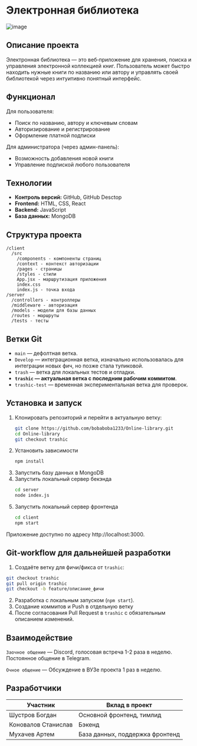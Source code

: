 # Электронная библиотека
![image](https://github.com/user-attachments/assets/5f4e7fa8-a37f-4546-959a-817b1aa8a620)

## Описание проекта  
Электронная библиотека — это веб‑приложение для хранения, поиска и управления электронной коллекцией книг. Пользователь может быстро находить нужные книги по названию или автору и управлять своей библиотекой через интуитивно понятный интерфейс.

## Функционал
Для пользователя:
- Поиск по названию, автору и ключевым словам
- Авторизирование и регистрирование
- Оформление платной подписки

Для администратора (через админ-панель):
- Возможность добавления новой книги
- Управление подпиской любого пользователя

## Технологии
- **Контроль версий:** GitHub, GitHub Desctop 
- **Frontend:** HTML, CSS, React
- **Backend:** JavaScript
- **База данных:** MongoDB 

## Структура проекта
```
/client
  /src
    /components - компоненты страниц
    /context - контекст авторизации
    /pages - страницы
    /styles - стили
    App.jsx - маршрутизация приложения
    index.css
    index.js - точка входа
/server
  /controllers - контроллеры
  /middleware - авторизация
  /models - модели для базы данных
  /routes - маршруты
  /tests - тесты
```
## Ветки Git  
- `main` — дефолтная ветка.  
- `Develop` — интеграционная ветка, изначально использовалась для интеграции новых фич, но позже стала тупиковой.  
- `trash` — ветка для локальных тестов и отладки.  
- **`trashic` — актуальная ветка с последним рабочим коммитом**.  
- `trashic-test` — временная экспериментальная ветка для проверок.  

## Установка и запуск  
1. Клонировать репозиторий и перейти в актуальную ветку:  
   ```bash
   git clone https://github.com/bobaboba1233/Online-library.git
   cd Online-library
   git checkout trashic
2. Установить зависимости
   ```bash
   npm install
3. Запустить базу данных в MongoDB
4. Запустить локальный сервер бекэнда
   ```bash
   cd server
   node index.js
5. Запустить локальный сервер фронтенда
   ```bash
   cd client
   npm start
Приложение доступно по адресу http://localhost:3000.

## Git‑workflow для дальнейшей разработки
1. Создаёте ветку для фичи/фикса от `trashic`:
  ```bash
  git checkout trashic
  git pull origin trashic
  git checkout -b feature/описание_фичи
  ```
2. Разработка с локальным запуском (`npm start`).
3. Создание коммитов и Push в отдельную ветку
4. После согласования Pull Request в `trashic` с обязательным описанием изменений.

## Взаимодействие
`Заочное общение` — Discord, голосовая встреча 1-2 раза в неделю. Постоянное общение в Telegram.

`Очное общение` — Обсуждение в ВУЗе проекта 1 раз в неделю.

## Разработчики
| Участник    | Вклад в проект    |
| -------------- | ------------- |
| Шустров Богдан    | Основной фронтенд, тимлид   |
| Коновалов Станислав   | Бэкенд   |
| Мухачев Артем    | База данных, поддержка фронтенд   |

